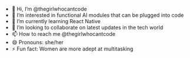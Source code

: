 - 👋 Hi, I’m @thegirlwhocantcode
- 👀 I’m interested in functional AI modules that can be plugged into code
- 🌱 I’m currently learning React Native
- 💞️ I’m looking to collaborate on latest updates in the tech world
- 📫 How to reach me @thegirlwhocantcode
- 😄 Pronouns: she/her
- ⚡ Fun fact: Women are more adept at multitasking
<!---
thegirlwhocantcode/thegirlwhocantcode is a ✨ special ✨ repository because its `README.md` (this file) appears on your GitHub profile.
You can click the Preview link to take a look at your changes.
--->
